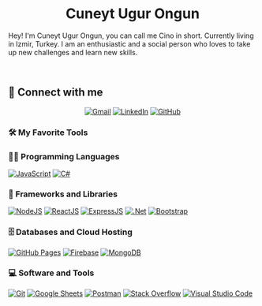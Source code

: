 <h1 align="center">
  <b>Cuneyt Ugur Ongun</b>
</h1>

Hey! I'm Cuneyt Ugur Ongun, you can call me Cino in short. Currently living in Izmir, Turkey. I am an enthusiastic and a social person who loves to take up new challenges and learn new skills.

<br>

## 🤝 Connect with me
<p align="center">
	<a href="mailto:c.ugurongun@gmail.com"><img img src="https://img.shields.io/badge/gmail-%23EA4335.svg?style=plastic&logo=gmail&logoColor=white" alt="Gmail"/></a>
	<a href="https://www.linkedin.com/in/cuneytugurongun/"><img src="https://img.shields.io/badge/linkedin-%230A66C2.svg?style=plastic&logo=linkedin&logoColor=white" alt="LinkedIn"/></a>
	<a href="https://github.com/ongunugur"><img src="https://img.shields.io/badge/github-%23181717.svg?style=plastic&logo=github&logoColor=white" alt="GitHub"/></a>
</p>

### 🛠️ My Favorite Tools

### 👨‍💻 Programming Languages

<p>
    <a href="https://github.com/cinoxil"><img alt="JavaScript" src="https://badges.aleen42.com/src/javascript.svg"></a>
   <a href="https://github.com/cinoxil"><img alt="C#" src="https://img.shields.io/badge/%20-white.svg?logo=csharp&amp;logoColor=purple"></a>
	
### 🧰 Frameworks and Libraries

<p>
  <a href="https://github.com/cinoxil"><img alt="NodeJS" src="https://badges.aleen42.com/src/node.svg"></a>
    <a href="https://github.com/cinoxil"><img alt="ReactJS" src="https://badges.aleen42.com/src/react.svg"></a>
    <a href="https://github.com/cinoxil"><img alt="ExpressJS" src="https://img.shields.io/badge/ExpressJS%20-%23FF6F00.svg?logo=express&logoColor=white"></a>
    <a href="https://github.com/cinoxil"><img alt=".Net" src="https://img.shields.io/badge/%20-white.svg?logo=.net&logoColor=blue"></a>
    <a href="https://github.com/cinoxil"><img alt="Bootstrap" src="https://img.shields.io/badge/Bootstrap%20-%23150458.svg?logo=Bootstrap&logoColor=white"></a>
</p>

### 🗄️ Databases and Cloud Hosting

<p>
	<a href="https://github.com/cinoxil"><img alt="GitHub Pages" src="https://badges.aleen42.com/src/github.svg"></a>
    <a href="https://github.com/cinoxil"><img alt="Firebase" src ="https://img.shields.io/badge/Firebase-%23FF6F00.svg?logo=firebase&logoColor=white"></a>
  <a href="https://github.com/cinoxil"><img alt="MongoDB" src ="https://img.shields.io/badge/Mongodb-white.svg?logo=mongodb&logoColor=black"></a>
</p>

### 💻 Software and Tools

<p>
  <a href="https://github.com/cinoxil"><img alt="Git" src="https://img.shields.io/badge/Git%20-%23F05033.svg?logo=git&logoColor=white"></a>
  <a href="https://github.com/cinoxil"><img alt="Google Sheets" src="https://img.shields.io/badge/Google%20Sheets%20-%2334A853.svg?logo=google%20sheets&logoColor=white"></a>
  <a href="https://github.com/cinoxil"><img alt="Postman" src="https://img.shields.io/badge/Postman-FF6C37?logo=postman&logoColor=white"></a>
  <a href="https://github.com/cinoxil"><img alt="Stack Overflow" src="https://img.shields.io/badge/-Stack%20Overflow-FE7A16?logo=stack-overflow&logoColor=white"></a>
  <a href="https://github.com/cinoxil"><img alt="Visual Studio Code" src="https://img.shields.io/badge/Visual%20Studio%20Code-0078d7.svg?logo=visual-studio-code&logoColor=white"></a>
</p>
</br>

<!--
### 👨🏽‍💻 Workspace
<p>
    <a href="https://github.com/cinoxil"><img alt="Macbook Pro M1 Pro" src="https://img.shields.io/badge/Apple-MacBook_Pro_2021-999999?style=for-the-badge&logo=apple&logoColor=white"></a>
    <a href="https://github.com/cinoxil"><img alt="Youtube" src="https://img.shields.io/badge/Youtube-1ED760?&style=for-the-badge&logo=youtube&logoColor=white"></a>
</p>
-->
<!--
### My Statistics
-->
